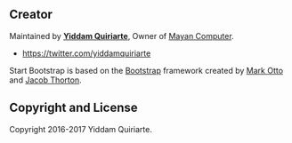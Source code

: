 ## Creator

Maintained by **[Yiddam Quiriarte](http://quiriarte.com/)**, Owner of [Mayan Computer](http://mayancomputer.com/).

* https://twitter.com/yiddamquiriarte

Start Bootstrap is based on the [Bootstrap](http://getbootstrap.com/) framework created by [Mark Otto](https://twitter.com/mdo) and [Jacob Thorton](https://twitter.com/fat).

## Copyright and License

Copyright 2016-2017 Yiddam Quiriarte. 